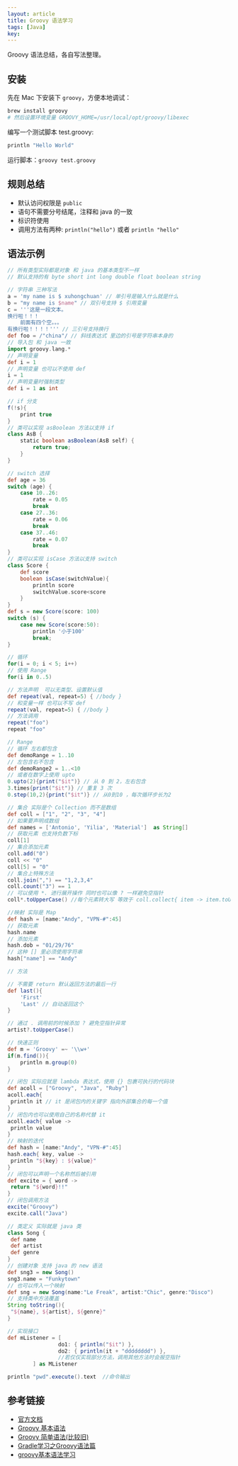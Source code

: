 ```yaml
---
layout: article
title: Groovy 语法学习
tags: [Java]
key: 
---
```


Groovy 语法总结，各自写法整理。

<!--more-->

## 安装

先在 Mac 下安装下 `groovy`，方便本地调试：

```bash
brew install groovy
# 然后设置环境变量 GROOVY_HOME=/usr/local/opt/groovy/libexec
```

编写一个测试脚本 test.groovy:

```groovy
println "Hello World"
```

运行脚本：`groovy test.groovy`

## 规则总结

* 默认访问权限是 `public`
* 语句不需要分号结尾，注释和 java 的一致
* 标识符使用 
* 调用方法有两种: `println("hello")` 或者 `println "hello"`

## 语法示例

```groovy
// 所有类型实际都是对象 和 java 的基本类型不一样
// 默认支持的有 byte short int long double float boolean string

// 字符串 三种写法
a = 'my name is $ xuhongchuan' // 单引号是输入什么就是什么
b = "my name is $name" // 双引号支持 $ 引用变量
c = '''这是一段文本。
换行啦！！！
    前面有四个空。。。
有换行啦！！！！''' // 三引号支持换行
def foo = /"china"/ // 斜线表达式 里边的引号是字符串本身的
// 导入包 和 java 一致
import groovy.lang.*
// 声明变量
def i = 1
// 声明变量 也可以不使用 def
i = 1
// 声明变量时强制类型
def i = 1 as int

// if 分支
f(!s){
    print true
}
// 类可以实现 asBoolean 方法以支持 if
class AsB {
    static boolean asBoolean(AsB self) {
        return true;
    }
}

// switch 选择
def age = 36
switch (age) {
    case 10..26:
        rate = 0.05
        break
    case 27..36:
        rate = 0.06
        break
    case 37..46:
        rate = 0.07
        break
}
// 类可以实现 isCase 方法以支持 switch
class Score {
    def score
    boolean isCase(switchValue){
        println score
        switchValue.score<score
    }
}
def s = new Score(score: 100)
switch (s) {
    case new Score(score:50):
        println '小于100'
        break;
}

// 循环
for(i = 0; i < 5; i++)
// 使用 Range
for(i in 0..5)

// 方法声明  可以无类型、设置默认值
def repeat(val, repeat=5) { //body }
// 和变量一样 也可以不写 def
repeat(val, repeat=5) { //body }
// 方法调用
repeat("foo")
repeat "foo"

// Range
// 循环 左右都包含
def demoRange = 1..10
// 左包含右不包含
def demoRange2 = 1..<10
// 或者在数字上使用 upto
0.upto(2){print("$it")} // 从 0 到 2，左右包含
3.times{print("$it")} // 重复 3 次
0.step(10,2){print("$it")} // 从0到10 ，每次循环步长为2

// 集合 实际是个 Collection 而不是数组
def coll = ["1", "2", "3", "4"]
// 如果要声明成数组
def names = ['Antonio', 'Yilia', 'Material']  as String[]
// 获取元素 也支持负数下标
coll[1]
// 集合添加元素
coll.add("0")
coll << "0"
coll[5] = "0"
// 集合上特殊方法
coll.join(",") == "1,2,3,4"
coll.count("3") == 1
// 可以使用 *. 进行展开操作 同时也可以像 ? 一样避免空指针
coll*.toUpperCase() //每个元素转大写 等效于 coll.collect{ item -> item.toUpperCase() }

//映射 实际是 Map
def hash = [name:"Andy", "VPN-#":45]
// 获取元素
hash.name
// 添加元素
hash.dob = "01/29/76"
// 这种 [] 里必须使用字符串
hash["name"] == "Andy"

// 方法

// 不需要 return 默认返回方法的最后一行
def last(){
    'First'
    'Last' // 自动返回这个
}

// 通过 . 调用前的时候添加 ? 避免空指针异常
artist?.toUpperCase()

// 快速正则
def m = 'Groovy' =~ '\\w+'
if(m.find()){
    println m.group(0)
}

// 闭包 实际应就是 lambda 表达式，使用 {} 包裹可执行的代码块
def acoll = ["Groovy", "Java", "Ruby"]
acoll.each{
 println it // it 是闭包内的关键字 指向外部集合的每一个值
}
// 闭包内也可以使用自己的名称代替 it
acoll.each{ value ->
 println value
}
// 映射的迭代
def hash = [name:"Andy", "VPN-#":45]
hash.each{ key, value ->
 println "${key} : ${value}"
}
// 闭包可以声明一个名称然后被引用
def excite = { word ->
 return "${word}!!"
}
// 闭包调用方法
excite("Groovy")
excite.call("Java")

// 类定义 实际就是 java 类
class Song {
 def name
 def artist
 def genre
}
// 创建对象 支持 java 的 new 语法
def sng3 = new Song()
sng3.name = "Funkytown"
// 也可以传入一个映射
def sng = new Song(name:"Le Freak", artist:"Chic", genre:"Disco")
// 支持类中方法覆盖
String toString(){
 "${name}, ${artist}, ${genre}"
}

// 实现接口
def mListener = [
                do1: { println("$it") },
                do2: { println(it + "dddddddd") },
                //若仅仅实现部分方法，调用其他方法时会报空指针
        ] as MListener

println "pwd".execute().text  //命令输出
```

## 参考链接

* [官方文档](http://groovy-lang.org/documentation.html)
* [Groovy 基本语法](https://blog.csdn.net/a568478312/article/details/79867051)
* [Groovy 简单语法(比较旧)](https://www.ibm.com/developerworks/cn/education/java/j-groovy/j-groovy.html)
* [Gradle学习之Groovy语法篇](https://juejin.im/post/5b98d9df5188255c877e2dcd)
* [groovy基本语法学习](https://www.jianshu.com/p/5b3f56157294)